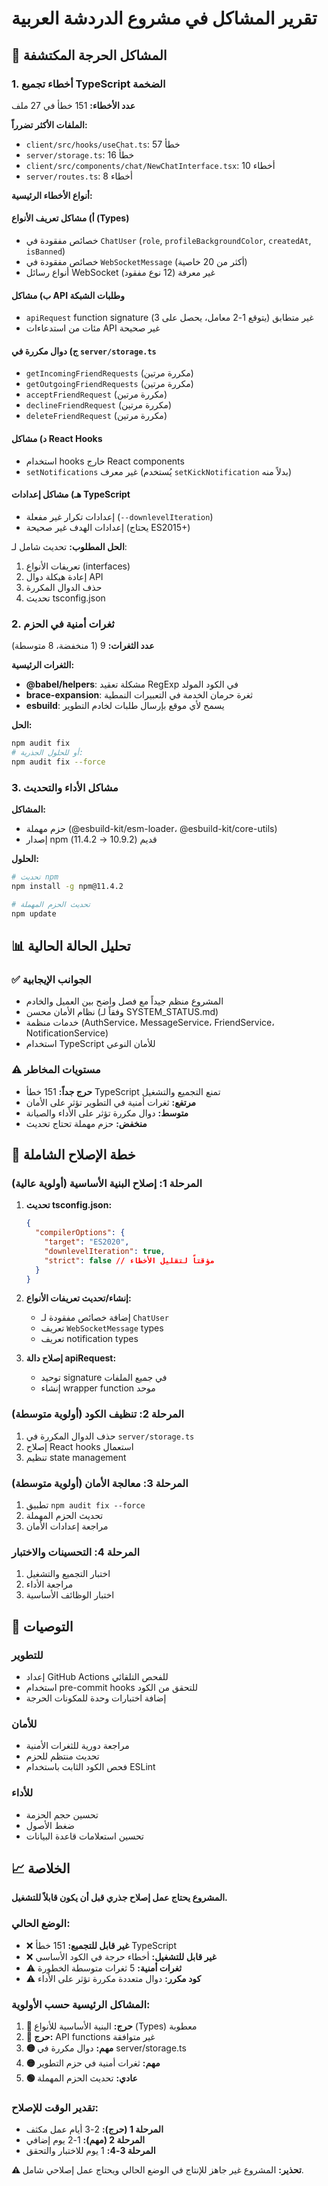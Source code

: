 # تقرير المشاكل في مشروع الدردشة العربية

## 🚨 المشاكل الحرجة المكتشفة

### 1. أخطاء تجميع TypeScript الضخمة
**عدد الأخطاء:** 151 خطأ في 27 ملف

**الملفات الأكثر تضرراً:**
- `client/src/hooks/useChat.ts`: 57 خطأ
- `server/storage.ts`: 16 خطأ  
- `client/src/components/chat/NewChatInterface.tsx`: 10 أخطاء
- `server/routes.ts`: 8 أخطاء

**أنواع الأخطاء الرئيسية:**

#### أ) مشاكل تعريف الأنواع (Types)
- خصائص مفقودة في `ChatUser` (`role`, `profileBackgroundColor`, `createdAt`, `isBanned`)
- خصائص مفقودة في `WebSocketMessage` (أكثر من 20 خاصية)
- أنواع رسائل WebSocket غير معرفة (12 نوع مفقود)

#### ب) مشاكل API وطلبات الشبكة
- `apiRequest` function signature غير متطابق (يتوقع 1-2 معامل، يحصل على 3)
- مئات من استدعاءات API غير صحيحة

#### ج) دوال مكررة في `server/storage.ts`
- `getIncomingFriendRequests` (مكررة مرتين)
- `getOutgoingFriendRequests` (مكررة مرتين)
- `acceptFriendRequest` (مكررة مرتين)
- `declineFriendRequest` (مكررة مرتين)
- `deleteFriendRequest` (مكررة مرتين)

#### د) مشاكل React Hooks
- استخدام hooks خارج React components
- `setNotifications` غير معرف (يُستخدم `setKickNotification` بدلاً منه)

#### هـ) مشاكل إعدادات TypeScript
- إعدادات تكرار غير مفعلة (`--downlevelIteration`)
- إعدادات الهدف غير صحيحة (يحتاج ES2015+)

**الحل المطلوب:**
تحديث شامل لـ:
1. تعريفات الأنواع (interfaces)
2. إعادة هيكلة دوال API
3. حذف الدوال المكررة
4. تحديث tsconfig.json

### 2. ثغرات أمنية في الحزم
**عدد الثغرات:** 9 (1 منخفضة، 8 متوسطة)

**الثغرات الرئيسية:**
- **@babel/helpers**: مشكلة تعقيد RegExp في الكود المولد
- **brace-expansion**: ثغرة حرمان الخدمة في التعبيرات النمطية  
- **esbuild**: يسمح لأي موقع بإرسال طلبات لخادم التطوير

**الحل:**
```bash
npm audit fix
# أو للحلول الجذرية:
npm audit fix --force
```

### 3. مشاكل الأداء والتحديث
**المشاكل:**
- حزم مهملة (@esbuild-kit/esm-loader، @esbuild-kit/core-utils)
- إصدار npm قديم (10.9.2 → 11.4.2)

**الحلول:**
```bash
# تحديث npm
npm install -g npm@11.4.2

# تحديث الحزم المهملة
npm update
```

## 📊 تحليل الحالة الحالية

### ✅ الجوانب الإيجابية
- المشروع منظم جيداً مع فصل واضح بين العميل والخادم
- نظام الأمان محسن (وفقاً لـ SYSTEM_STATUS.md)
- خدمات منظمة (AuthService، MessageService، FriendService، NotificationService)
- استخدام TypeScript للأمان النوعي

### ⚠️ مستويات المخاطر
- **حرج جداً:** 151 خطأ TypeScript تمنع التجميع والتشغيل
- **مرتفع:** ثغرات أمنية في التطوير تؤثر على الأمان
- **متوسط:** دوال مكررة تؤثر على الأداء والصيانة
- **منخفض:** حزم مهملة تحتاج تحديث

## 🔧 خطة الإصلاح الشاملة

### المرحلة 1: إصلاح البنية الأساسية (أولوية عالية)
1. **تحديث tsconfig.json:**
   ```json
   {
     "compilerOptions": {
       "target": "ES2020",
       "downlevelIteration": true,
       "strict": false // مؤقتاً لتقليل الأخطاء
     }
   }
   ```

2. **إنشاء/تحديث تعريفات الأنواع:**
   - إضافة خصائص مفقودة لـ `ChatUser`
   - تعريف `WebSocketMessage` types
   - تعريف notification types

3. **إصلاح دالة apiRequest:**
   - توحيد signature في جميع الملفات
   - إنشاء wrapper function موحد

### المرحلة 2: تنظيف الكود (أولوية متوسطة)
1. حذف الدوال المكررة في `server/storage.ts`
2. إصلاح React hooks استعمال
3. تنظيم state management

### المرحلة 3: معالجة الأمان (أولوية متوسطة)
1. تطبيق `npm audit fix --force`
2. تحديث الحزم المهملة
3. مراجعة إعدادات الأمان

### المرحلة 4: التحسينات والاختبار
1. اختبار التجميع والتشغيل
2. مراجعة الأداء
3. اختبار الوظائف الأساسية

## 🎯 التوصيات

### للتطوير
- إعداد GitHub Actions للفحص التلقائي
- استخدام pre-commit hooks للتحقق من الكود
- إضافة اختبارات وحدة للمكونات الحرجة

### للأمان
- مراجعة دورية للثغرات الأمنية
- تحديث منتظم للحزم
- فحص الكود الثابت باستخدام ESLint

### للأداء
- تحسين حجم الحزمة
- ضغط الأصول
- تحسين استعلامات قاعدة البيانات

## 📈 الخلاصة

**المشروع يحتاج عمل إصلاح جذري قبل أن يكون قابلاً للتشغيل.**

### الوضع الحالي:
- ❌ **غير قابل للتجميع:** 151 خطأ TypeScript
- ❌ **غير قابل للتشغيل:** أخطاء حرجة في الكود الأساسي
- ⚠️ **ثغرات أمنية:** 5 ثغرات متوسطة الخطورة
- ⚠️ **كود مكرر:** دوال متعددة مكررة تؤثر على الأداء

### المشاكل الرئيسية حسب الأولوية:

1. **🔴 حرج:** البنية الأساسية للأنواع (Types) معطوبة
2. **🔴 حرج:** API functions غير متوافقة 
3. **🟡 مهم:** دوال مكررة في server/storage.ts
4. **🟡 مهم:** ثغرات أمنية في حزم التطوير
5. **🟢 عادي:** تحديث الحزم المهملة

### تقدير الوقت للإصلاح:
- **المرحلة 1 (حرج):** 2-3 أيام عمل مكثف
- **المرحلة 2 (مهم):** 1-2 يوم إضافي
- **المرحلة 3-4:** 1 يوم للاختبار والتحقق

**⚠️ تحذير:** المشروع غير جاهز للإنتاج في الوضع الحالي ويحتاج عمل إصلاحي شامل.